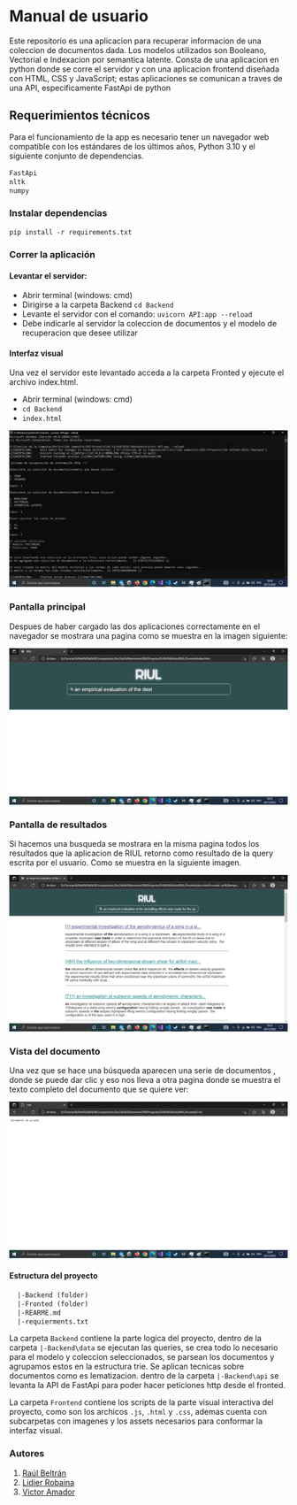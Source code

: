 # Manual de usuario

Este repositorio es una aplicacion para recuperar informacion de una coleccion de documentos dada. Los modelos utilizados son Booleano, Vectorial e Indexacion por semantica latente. Consta de una aplicacion en python donde se corre el servidor y con una aplicacion frontend diseñada con HTML, CSS y JavaScript; estas aplicaciones se comunican a traves de una API, especificamente FastApi de python

## Requerimientos técnicos

Para el funcionamiento de la app es necesario tener un navegador web compatible con los estándares de los últimos años, Python 3.10 y el siguiente conjunto de dependencias.

```
FastApi
nltk
numpy
```
### Instalar dependencias

```
pip install -r requirements.txt
```
### Correr la aplicación 
#### Levantar el servidor:
* Abrir terminal (windows: cmd)
* Dirigirse a la carpeta Backend `cd Backend`
* Levante el servidor con el comando: `uvicorn API:app --reload`
* Debe indicarle al servidor la coleccion de documentos y el modelo de recuperacion que desee utilizar
#### Interfaz visual
  Una vez el servidor este levantado acceda a la carpeta Fronted y ejecute el archivo index.html.
* Abrir terminal (windows: cmd)
* `cd Backend`
* `index.html`

![runconsolegugulback](assets/img/runconsole.png)

### Pantalla principal 
Despues de haber cargado las dos aplicaciones correctamente en el navegador se mostrara una pagina como se muestra en la imagen siguiente:

![mainpage](assets/img/mainpage.png)

### Pantalla de resultados
Si hacemos una busqueda se mostrara en la misma pagina todos los resultados que la aplicacion de RIUL retorno como resultado de la query escrita por el usuario. Como se muestra en la siguiente imagen.

![resultscreen](assets/img/resultscreen.png)

### Vista del documento
Una vez que se hace una búsqueda aparecen una serie de documentos , donde se puede dar clic y eso nos lleva a otra pagina donde se muestra el texto completo del documento que se quiere ver:

![showdocument](assets/img/showdocument.png)

#### Estructura del proyecto
```
  |-Backend (folder)
  |-Fronted (folder)
  |-REARME.md
  |-requierments.txt
```

La carpeta `Backend` contiene la parte logica del proyecto, dentro de la carpeta `|-Backend\data` se ejecutan las queries, se crea todo lo necesario para el modelo y coleccion seleccionados, se parsean los documentos y agrupamos estos en la estructura trie. Se aplican tecnicas sobre documentos como es lematizacion.
dentro de la carpeta `|-Backend\api` se levanta la API de FastApi para poder hacer peticiones http desde el fronted.

La carpeta `Frontend` contiene los scripts de la parte visual interactiva del proyecto, como son los archicos `.js`, `.html` y `.css`, ademas cuenta con subcarpetas con imagenes y los assets necesarios para conformar la interfaz visual.
### Autores
1. [Raúl Beltrán](https://github.com/rb58853)
2. [Lidier Robaina](https://github.com/lido98)
3. [Victor Amador]()
